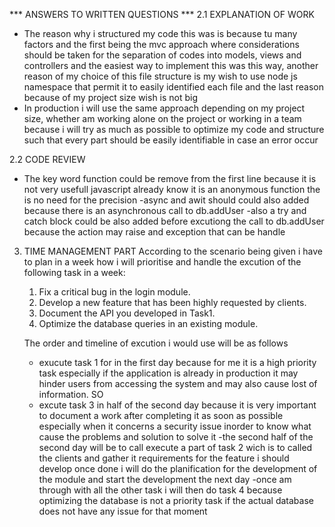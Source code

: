 ***     ANSWERS TO WRITTEN QUESTIONS ***
2.1 EXPLANATION OF WORK
- The reason why i structured my code this was is because tu many factors and the first being the mvc approach where considerations should be taken for the separation of codes into models, views and controllers and the easiest way to implement this was this way, another reason of my choice of this file structure is my wish to use node js namespace that permit it to easily identified each file and the last reason because of my project size wish is not big
- In production i will use the same approach depending on my project size, whether am working alone on the project or working in a team because i will try as much as possible to optimize my code and structure such that every part should be easily identifiable in case an error occur

2.2 CODE REVIEW
- The key word function could be remove from the first line because it is not very usefull javascript already know it is an anonymous function the is no need for the precision
-async and awit should could also added because there is an asynchronous call to db.addUser
-also a try and catch block could be also added before excutiong the call to db.addUser because the action may raise and exception that can be handle

3. TIME MANAGEMENT PART
According to the scenario being given i have to plan in a week how i will prioritise and handle the excution of the following task in a week:
    1. Fix a critical bug in the login module.
    2. Develop a new feature that has been highly requested by clients.
    3. Document the API you developed in Task1. 
    4. Optimize the database queries in an existing module.

    The order and timeline of excution i would use will be as follows
    - exucute task 1 for in the first day because for me it is a high priority task especially if the application is already in production it may hinder users from accessing the system and may also cause lost of information. SO
    - excute task 3 in half of the second day because it is very important to document a work after completing it as soon as possible especially when it concerns a security issue inorder to know what cause the problems and solution to solve it
    -the second half of the second day will be to call execute a part of task 2 wich is to called the clients and gather it requirements for the feature i should develop once done i will do the planification for the development of the module
    and start the development the next day
    -once am through with all the other task i will then do task 4 because optimizing the database is not a priority task if the actual database does not have any issue for that moment
